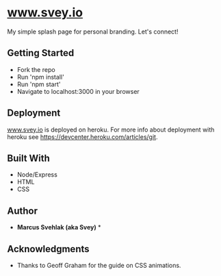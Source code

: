 # www.svey.io

My simple splash page for personal branding. Let's connect!

## Getting Started

* Fork the repo
* Run 'npm install'
* Run 'npm start'
* Navigate to localhost:3000 in your browser

## Deployment

www.svey.io is deployed on heroku. For more info about deployment with heroku see https://devcenter.heroku.com/articles/git. 

## Built With

* Node/Express
* HTML
* CSS

## Author

* **Marcus Svehlak (aka Svey)** *

## Acknowledgments

* Thanks to Geoff Graham for the guide on CSS animations.

